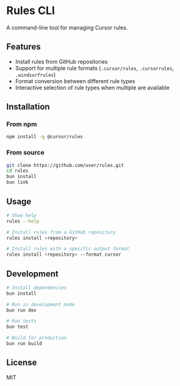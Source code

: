 # Rules CLI

A command-line tool for managing Cursor rules.

## Features

- Install rules from GitHub repositories
- Support for multiple rule formats (`.cursor/rules`, `.cursorrules`, `.windsurfrules`)
- Format conversion between different rule types
- Interactive selection of rule types when multiple are available

## Installation

### From npm

```bash
npm install -g @cursor/rules
```

### From source

```bash
git clone https://github.com/user/rules.git
cd rules
bun install
bun link
```

## Usage

```bash
# Show help
rules --help

# Install rules from a GitHub repository
rules install <repository>

# Install rules with a specific output format
rules install <repository> --format cursor
```

## Development

```bash
# Install dependencies
bun install

# Run in development mode
bun run dev

# Run tests
bun test

# Build for production
bun run build
```

## License

MIT
